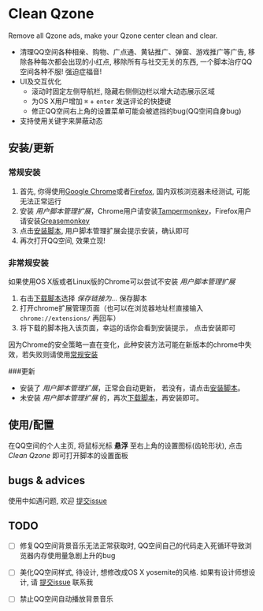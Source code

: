 # Clean Qzone

Remove all Qzone ads, make your Qzone center clean and clear.

* 清理QQ空间各种相亲、购物、广点通、黄钻推广、弹窗、游戏推广等广告, 移除各种每次都会出现的小红点, 移除所有与社交无关的东西, 一个脚本治疗QQ空间各种不服! 强迫症福音!
* UI及交互优化
  * 滚动时固定左侧导航栏, 隐藏右侧侧边栏以增大动态展示区域
  * 为OS X用户增加 `⌘` + `enter` 发送评论的快捷键
  * 修正QQ空间右上角的设置菜单可能会被遮挡的bug(QQ空间自身bug)
* 支持使用关键字来屏蔽动态

## 安装/更新
### 常规安装
1. 首先, 你得使用[Google Chrome](https://www.google.com/chrome/)或者[Firefox](https://www.mozilla.org/firefox/), 国内双核浏览器未经测试, 可能无法正常运行
2. 安装 *用户脚本管理扩展*，Chrome用户请安装[Tampermonkey](https://chrome.google.com/webstore/detail/tampermonkey/dhdgffkkebhmkfjojejmpbldmpobfkfo?utm_source=chrome-ntp-icon)，Firefox用户请安装[Greasemonkey](https://addons.mozilla.org/firefox/addon/greasemonkey/)
3. 点击[安装脚本](http://app.evecalm.com/clean-qzone/dist/clean-qzone.user.js), 用户脚本管理扩展会提示安装，确认即可
4. 再次打开QQ空间, 效果立现!

### 非常规安装
如果使用OS X版或者Linux版的Chrome可以尝试不安装 *用户脚本管理扩展*  

1. 右击[下载脚本](http://app.evecalm.com/clean-qzone/dist/clean-qzone.user.js)选择 *保存链接为...* 保存脚本
2. 打开chrome扩展管理页面（也可以在浏览器地址栏直接输入 `chrome://extensions/` 再回车）
3. 将下载的脚本拖入该页面，幸运的话你会看到安装提示， 点击安装即可

因为Chrome的安全策略一直在变化，此种安装方法可能在新版本的chrome中失效，若失败则请使用[常规安装](#常规安装)

###更新
* 安装了 *用户脚本管理扩展*，正常会自动更新， 若没有，请点击[安装脚本](http://app.evecalm.com/clean-qzone/dist/clean-qzone.user.js)。
* 未安装 *用户脚本管理扩展* 的，再次[下载脚本](http://app.evecalm.com/clean-qzone/dist/clean-qzone.user.js)，再安装即可。

## 使用/配置
在QQ空间的个人主页, 将鼠标光标 **悬浮** 至右上角的设置图标(齿轮形状), 点击 *Clean Qzone* 即可打开脚本的设置面板


## bugs & advices
使用中如遇问题, 欢迎 [提交issue](https://github.com/evecalm/clean-qzone/issues/new)

## TODO
* [ ] 修复QQ空间背景音乐无法正常获取时, QQ空间自己的代码走入死循环导致浏览器内存使用量急剧上升的bug
* [ ] 美化QQ空间样式, 待设计, 想修改成OS X yosemite的风格. 如果有设计师想设计, 请 [提交issue](https://github.com/evecalm/clean-qzone/issues/new) 联系我
* [ ] 禁止QQ空间自动播放背景音乐

